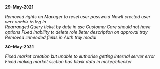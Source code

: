 **29-May-2021**

_Removed rights on Manager to reset user password
Newlt created user was unable to log in  
Rearranged Query ticket  by date in asc
Customer Care should not have options
Fixed inability to delete  role
Beter description on approval tray
Removed unneeded fields in Auth tray modal_

**30-May-2021**

_Fixed market creation but unable to authorise getting internal server error
Fixed making market section has blank data in maker/checker_

